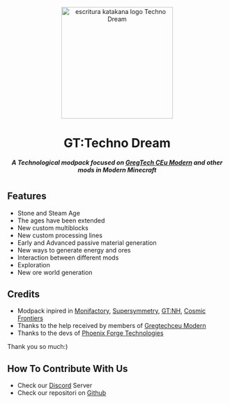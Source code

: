 <p align="center"><img width="256" height="256" alt="escritura katakana logo Techno Dream" src="https://github.com/user-attachments/assets/a48e7ba1-f9fd-403d-9420-d6b6dc7306de" /></h1>
<h1 align="center">GT:Techno Dream</h1>
<p align="center"><b><i>A Technological modpack focused on <a href="https://github.com/GregTechCEu/GregTech-Modern"> GregTech CEu Modern</a> and other mods in Modern Minecraft</i></b></p>
<h1>


## Features
- Stone and Steam Age
- The ages have been extended
- New custom multiblocks
- New custom processing lines
- Early and Advanced passive material generation
- New ways to generate energy and ores
- Interaction between different mods
- Exploration
- New ore world generation

## Credits
- Modpack inpired in [Monifactory](https://www.curseforge.com/minecraft/modpacks/monifactory), [Supersymmetry](https://www.curseforge.com/minecraft/modpacks/supersymmetry), [GT:NH](https://www.curseforge.com/minecraft/modpacks/gt-new-horizons), [Cosmic Frontiers](https://www.curseforge.com/minecraft/modpacks/cosmic-frontiers)
- Thanks to the help received by members of [Gregtechceu Modern](https://github.com/GregTechCEu/GregTech-Modern)
- Thanks to the devs of [Phoenix Forge Technologies](https://www.curseforge.com/minecraft/modpacks/phoenix-forge-technologies)

Thank you so much:)
## How To Contribute With Us
- Check our [Discord](https://discord.gg/ekcF2kafTM) Server
- Check our repositori on [Github](https://github.com/SantiagoJimenezSegura/Techno-Dream)
